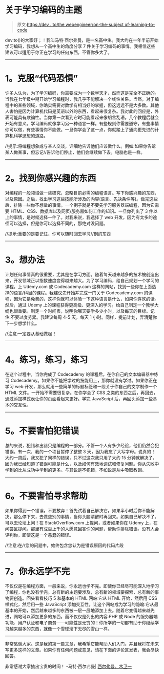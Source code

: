 # 关于学习编码的主题

> 原文:[https://dev . to/the webengineer/on-the-subject of-learning-to-code](https://dev.to/thewebengineer/on-the-subject-of-learning-to-code)

dev.to()的大家好；！我叫马特·西尔弗曼，是一名高中生。我大约在一年半前开始学习编码，我想从一个高中生的角度分享 7 件关于学习编码的事情。我相信这些建议可以适用于你正在学习的任何东西，不管你多大了。

* * *

# 1。克服“代码恐惧”

许多人认为，为了学习编码，你需要成为一个数学天才，然而这是完全不正确的。当我在七年级中期开始学习编程时，我几乎不能解决一个线性关系。当然，对于编程中的某些领域，你确实需要对数学有相当好的掌握，但这远远不是大多数。其他人害怕是因为计算机代码是英语以外的东西，看起来很复杂。我对此的回应是，外表可能具有欺骗性。当你第一次看到它时可能看起来像胡言乱语，几个教程后就会开始有意义。学习编码就像学习另一种语言一样。有些规则你需要遵守，有些事情你可以做，有些事情你不能做。一旦你学会了这一点，你就踏上了通向更先进的计算机科学思想的道路。

//提示:将编程想象成与某人交谈，详细地告诉他们应该做什么。例如:如果你告诉某人做某事，但忘记//告诉他们停止，他们会继续做下去。电脑也是一样。

* * *

# 2。找到你感兴趣的东西

对编程的一般领域做一些研究，忽略目前必需的编程语言。写下你感兴趣的东西，以及原因。之后，找出学习这些技能所涉及的内容(语言、先决条件等)。做完这些后，排除一些你不想做的事情。一个例子就是不要先学习服务器端编程，因为它需要 HTML、CSS、数据库以及网页/服务器如何工作的知识。一旦你列出了 3 件以上的事情，是时候选择一件了。对我来说，我选择了 web 开发，因为有太多的途径可以选择，但是你可以选择不同的，那绝对没问题。

//提示:重要的是要记住，你可以随时回去学习//别的东西

* * *

# 3。想办法

计划任何事情真的很重要，尤其是在学习方面。随着每天越来越多的技术被创造出来，开发领域正以指数速度变得越来越大。为了学习编码，给自己规划一个学习的课程。上 Udemy.com 或 Codecademy.com 这样的网站，找到一些你在上面选择的语言/科目的课程。我建议先开始并完成一门关于 Codecademy.com 的课程，因为它是免费的，这样你就可以体验一下这种语言是什么，如果你喜欢的话。然后，通过 Udemy 上的课程获得更高级、更深入的学习。给自己制定一个教学大纲也很重要。制定一个时间表，说明你哪天要学多少小时，以及每天的目标。记住:不要过度劳累。我建议每周 4-5 天，每天 1 小时。同样，提前计划，弄清楚你下一步想学什么。

//注意:一定要从基础做起！

* * *

# 4。练习，练习，练习

在这个过程中，当你完成了 Codecademy 的课程后，在你自己的文本编辑器中练习 Codecademy。如果你不能把学过的技能用上，那你就没有学过。如果你正在学习 web 开发，那么就用一些简单的标题标签和一段关于你自己的文字制作一个 HTML 文件。一开始不需要很复杂。在你学会了 CSS 之类的东西之后，再回去，通过添加样式表让你的页面看起来更好。学完 JavaScript 后，再回头添加一些基本的交互性。

* * *

# 5。不要害怕犯错误

总的来说，犯错和出错只是编程的一部分。不管一个人有多少经验，他们仍然会犯错误。有一次，我的一个项目暂停了整整 3 天，因为我忘了大写字母。说真的！大约一周后，我又犯了同样的错误，只不过这次我只用了大约 15 分钟就解决了，因为我已经知道了错误可能是什么，以及如何有效地调试和修复问题。你从失败中学到的比从成功中学到的更多。与其说是不犯错，不如说是从中吸取教训。

* * *

# 6。不要害怕寻求帮助

如果你得到一个错误，不要放弃！首先试着自己解决它，如果半小时后你不能解决，那么停下来，去做些别的事情，当你头脑清醒时再回来。如果自己解决不了，可以去论坛上问！在 StackOverflow.com 上提问，或者如果你在 Udemy 上，在问答区提问。那里有成百上千的人愿意回答你的问题，帮助你排除错误。没有人会评判你，即使这是一个愚蠢的错误。

//注意:在//您的问题中，始终包含您认为是错误原因的代码片段

* * *

# 7。你永远学不完

不仅仅是在编程方面，一般来说，你永远也学不完。即使你已经尽可能深入地学习了编程，你也没有学完。总有新的主题要涉及，总有新的领域要探索，总有新的事物要创造。回头看看技巧 5 和基本的 HTML 网站:它从 HTML 开始，然后用 CSS 样式化，然后用一些 JavaScript 添加交互性。让这个网站成为学习的隐喻:它从最基本的开始，然后越来越多的东西被一层一层地添加上去。随着它变得越来越先进，网站可以添加更多的东西，而不仅仅是列出的内容:PHP 或 Node 的服务器端功能、用户认证和电子商务——可能性是无穷的！你所学的一切都有助于你继续学习越来越多的东西，就像一个雪球滚下无尽的雪山一样。

* * *

非常感谢大家。这是我的第一篇文章，我希望它能帮助人们入门，并且我将在未来写更多这样的文章。如果你有任何问题或意见，请在下面的评论区发表，我会尽快回答。

非常感谢大家抽出宝贵的时间！
-马特·西尔弗曼| [西尔弗曼。木卫一](https://silverman.io)